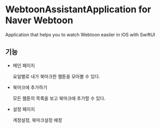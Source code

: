 # WebtoonAssistantApplication for Naver Webtoon

Application that helps you to watch Webtoon easiler in iOS with SwiftUI

## 기능
- 메인 페이지

  요일별로 내가 북마크한 웹툰을 모아볼 수 있다.
    
- 북마크에 추가하기

  모든 웹툰의 목록을 보고 북마크에 추가할 수 있다. 

- 설정 페이지

  계정설정, 북마크설정 예정
